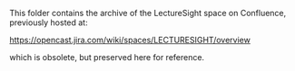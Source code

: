 This folder contains the archive of the LectureSight space on Confluence, previously hosted at:

https://opencast.jira.com/wiki/spaces/LECTURESIGHT/overview

which is obsolete, but preserved here for reference.
